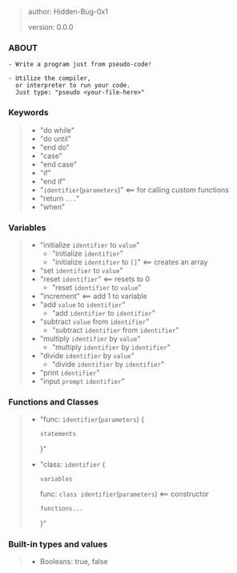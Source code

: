 > author: Hidden-Bug-0x1
>
> version: 0.0.0

### ABOUT

```
- Write a program just from pseudo-code!

- Utilize the compiler,
  or interpreter to run your code.
  Just type: "pseudo <your-file-here>"
```

### Keywords

> - "do while"
> - "do until"
> - "end do"
> - "case"
> - "end case"
> - "if"
> - "end if"
> - "`identifier`(`parameters`)" <== for calling custom functions
> - "return `...`"
> - "when"

### Variables

> - "initialize `identifier` to `value`"
>   - "initialize `identifier`"
>   - "initialize `identifier` to `[]`" <== creates an array
> - "set `identifier` to `value`"
> - "reset `identifier`" <== resets to 0
>   - "reset `identifier` to `value`"
> - "increment" <== add 1 to variable
> - "add `value` to `identifier`"
>   - "add `identifier` to `identifier`"
> - "subtract `value` from `identifier`"
>   - "subtract `identifier` from `identifier`"
> - "multiply `identifier` by `value`"
>   - "multiply `identifier` by `identifier`"
> - "divide `identifier` by `value`"
>   - "divide `identifier` by `identifier`"
> - "print `identifier`"
> - "input `prompt` `identifier`"

### Functions and Classes

> - "func: `identifier`(`parameters`) {
>
>   `statements`
>
>   }"
>
> - "class: `identifier` {
>
>   `variables`
>
>   func: `class identifier`(`parameters`) <== constructor
>
>   `functions...`
>
>   }"

### Built-in types and values

> - Booleans: true, false
